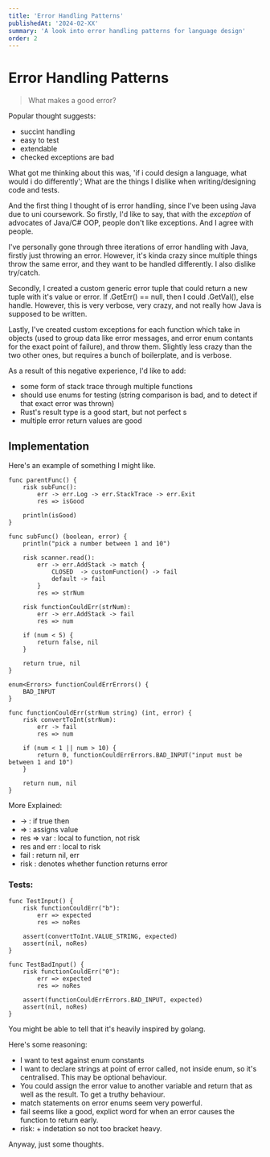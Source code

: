 ```yaml
---
title: 'Error Handling Patterns'
publishedAt: '2024-02-XX'
summary: 'A look into error handling patterns for language design'
order: 2
---
```


# Error Handling Patterns
> What makes a good error?

Popular thought suggests:
- succint handling
- easy to test
- extendable
- checked exceptions are bad

What got me thinking about this was, 'if i could design a language, what would i do differently'; What are the things I dislike when writing/designing code and tests.

And the first thing I thought of is error handling, since I've been using Java due to uni coursework. So firstly, I'd like to say, that with the *exception* of advocates of Java/C# OOP, people don't like exceptions. And I agree with people.

I've personally gone through three iterations of error handling with Java, firstly just throwing an error. However, it's kinda crazy since multiple things throw the same error, and they want to be handled differently. I also dislike try/catch.

Secondly, I created a custom generic error tuple that could return a new tuple with it's value or error. If .GetErr() == null, then I could .GetVal(), else handle. However, this is very verbose, very crazy, and not really how Java is supposed to be written.

Lastly, I've created custom exceptions for each function which take in objects (used to group data like error messages, and error enum contants for the exact point of failure), and throw them. Slightly less crazy than the two other ones, but requires a bunch of boilerplate, and is verbose.

As a result of this negative experience, I'd like to add:
- some form of stack trace through multiple functions
- should use enums for testing (string comparison is bad, and to detect if that exact error was thrown)
- Rust's result type is a good start, but not perfect
s
- multiple error return values are good

## Implementation

Here's an example of something I might like.
```
func parentFunc() {
    risk subFunc():
        err -> err.Log -> err.StackTrace -> err.Exit
        res => isGood
    
    println(isGood)
}

func subFunc() (boolean, error) {
    println("pick a number between 1 and 10")

    risk scanner.read():
        err -> err.AddStack -> match {
            CLOSED  -> customFunction() -> fail
            default -> fail
        }
        res => strNum

    risk functionCouldErr(strNum):
        err -> err.AddStack -> fail
        res => num

    if (num < 5) {
        return false, nil
    }

    return true, nil
}

enum<Errors> functionCouldErrErrors() {
    BAD_INPUT
}

func functionCouldErr(strNum string) (int, error) {
    risk convertToInt(strNum):
        err -> fail
        res => num

    if (num < 1 || num > 10) {
        return 0, functionCouldErrErrors.BAD_INPUT("input must be between 1 and 10")
    }

    return num, nil
}
```

More Explained:
- -> : if true then
- => : assigns value
- res => var : local to function, not risk
- res and err : local to risk
- fail : return nil, err
- risk : denotes whether function returns error

### Tests:
```
func TestInput() {
    risk functionCouldErr("b"):
        err => expected
        res => noRes

    assert(convertToInt.VALUE_STRING, expected)
    assert(nil, noRes)
}

func TestBadInput() {
    risk functionCouldErr("0"):
        err => expected
        res => noRes

    assert(functionCouldErrErrors.BAD_INPUT, expected)
    assert(nil, noRes)
}
```
You might be able to tell that it's heavily inspired by golang.

Here's some reasoning:
- I want to test against enum constants
- I want to declare strings at point of error called, not inside enum, so it's centralised. This may be optional behaviour.
- You could assign the error value to another variable and return that as well as the result. To get a truthy behaviour.
- match statements on error enums seem very powerful.
- fail seems like a good, explict word for when an error causes the function to return early.
- risk: + indetation so not too bracket heavy.

Anyway, just some thoughts.